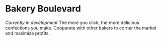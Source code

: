 # Bakery Boulevard 
_Currently in development_
The more you click, the more delicious confections you make.
Cooperate with other bakers to corner the market and maximize profits.